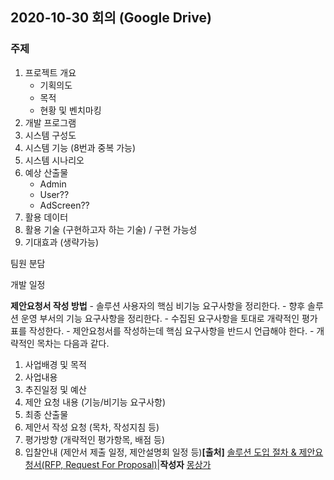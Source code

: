## 2020-10-30 회의 (Google Drive)

### 주제

1. 프로젝트 개요
   * 기획의도
   * 목적
   * 현황 및 벤치마킹
2. 개발 프로그램
3. 시스템 구성도
4. 시스템 기능 (8번과 중복 가능)
5. 시스템 시나리오
6. 예상 산출물
   * Admin
   * User??
   * AdScreen??
7. 활용 데이터
8. 활용 기술 (구현하고자 하는 기술) / 구현 가능성
9. 기대효과 (생략가능)



팀원 분담

개발 일정







**제안요청서 작성 방법**
\- 솔루션 사용자의 핵심 비기능 요구사항을 정리한다.
\- 향후 솔루션 운영 부서의 기능 요구사항을 정리한다.
\- 수집된 요구사항을 토대로 개략적인 평가표를 작성한다.
\- 제안요청서를 작성하는데 핵심 요구사항을 반드시 언급해야 한다.
\- 개략적인 목차는 다음과 같다.
  1) 사업배경 및 목적
  2) 사업내용
  3) 추진일정 및 예산
  4) 제안 요청 내용 (기능/비기능 요구사항)
  5) 최종 산출물
  6) 제안서 작성 요청 (목차, 작성지침 등)
  7) 평가방향 (개략적인 평가항목, 배점 등)
  8) 입찰안내 (제안서 제출 일정, 제안설명회 일정 등)**[출처]** [솔루션 도입 절차 & 제안요청서(RFP, Request For Proposal)](https://blog.naver.com/ultech11/221328858004)|**작성자** [몽상가](https://blog.naver.com/ultech11)